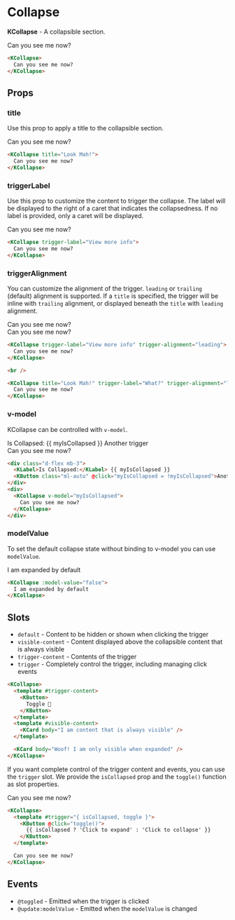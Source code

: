 # Collapse

**KCollapse** - A collapsible section.

<KCollapse>
  Can you see me now?
</KCollapse>

```html
<KCollapse>
  Can you see me now?
</KCollapse>
```

## Props

### title

Use this prop to apply a title to the collapsible section.

<KCollapse title="Look Mah!">
  Can you see me now?
</KCollapse>

```html
<KCollapse title="Look Mah!">
  Can you see me now?
</KCollapse>
```

### triggerLabel

Use this prop to customize the content to trigger the collapse. The label will be displayed to the right of a caret that indicates the collapsedness.
If no label is provided, only a caret will be displayed.

<KCollapse trigger-label="View more info">
  Can you see me now?
</KCollapse>

```html
<KCollapse trigger-label="View more info">
  Can you see me now?
</KCollapse>
```

### triggerAlignment

You can customize the alignment of the trigger. `leading` or `trailing` (default) alignment is supported.
If a `title` is specified, the trigger will be inline with `trailing` alignment, or displayed beneath the `title` with `leading` alignment.

<KCollapse trigger-label="View more info" trigger-alignment="leading">
  Can you see me now?
</KCollapse>

<br />

<KCollapse title="Look Mah!" trigger-label="What?" trigger-alignment="leading">
  Can you see me now?
</KCollapse>

```html
<KCollapse trigger-label="View more info" trigger-alignment="leading">
  Can you see me now?
</KCollapse>

<br />

<KCollapse title="Look Mah!" trigger-label="What?" trigger-alignment="leading">
  Can you see me now?
</KCollapse>
```

### v-model

KCollapse can be controlled with `v-model`.

<div class="d-flex mb-3">
  <KLabel>Is Collapsed:</KLabel> {{ myIsCollapsed }}
  <KButton class="ml-auto" @click="myIsCollapsed = !myIsCollapsed">Another trigger</KButton>
</div>
<div>
  <KCollapse v-model="myIsCollapsed">
    Can you see me now?
  </KCollapse>
</div>

```html
<div class="d-flex mb-3">
  <KLabel>Is Collapsed:</KLabel> {{ myIsCollapsed }}
  <KButton class="ml-auto" @click="myIsCollapsed = !myIsCollapsed">Another trigger</KButton>
</div>
<div>
  <KCollapse v-model="myIsCollapsed">
    Can you see me now?
  </KCollapse>
</div>
```

### modelValue

To set the default collapse state without binding to v-model you can use `modelValue`.

<KCollapse :model-value="false">
  I am expanded by default
</KCollapse>

```html
<KCollapse :model-value="false">
  I am expanded by default
</KCollapse>
```

## Slots

- `default` - Content to be hidden or shown when clicking the trigger
- `visible-content` - Content displayed above the collapsible content that is always visible
- `trigger-content` - Contents of the trigger
- `trigger` - Completely control the trigger, including managing click events

<KCollapse>
  <template #trigger-content>
    <KButton>
      Toggle 🐶
    </KButton>
  </template>
  <template #visible-content>
    <KCard body="I am content that is always visible" />
  </template>

  <KCard body="Woof! I am only visible when expanded" />
</KCollapse>

```html
<KCollapse>
  <template #trigger-content>
    <KButton>
      Toggle 🐶
    </KButton>
  </template>
  <template #visible-content>
    <KCard body="I am content that is always visible" />
  </template>

  <KCard body="Woof! I am only visible when expanded" />
</KCollapse>
```

If you want complete control of the trigger content and events, you can use the `trigger` slot.
We provide the `isCollapsed` prop and the `toggle()` function as slot properties.

<KCollapse>
  <template #trigger="{ isCollapsed, toggle }">
    <KButton @click="toggle()">{{ isCollapsed ? 'Click to expand' : 'Click to collapse' }}</KButton>
  </template>

  Can you see me now?
</KCollapse>

```html
<KCollapse>
  <template #trigger="{ isCollapsed, toggle }">
    <KButton @click="toggle()">
      {{ isCollapsed ? 'Click to expand' : 'Click to collapse' }}
    </KButton>
  </template>

  Can you see me now?
</KCollapse>
```

## Events

- `@toggled` - Emitted when the trigger is clicked
- `@update:modelValue` - Emitted when the `modelValue` is changed

<script lang="ts">
import { defineComponent } from 'vue'

export default defineComponent({
  data() {
    return {
      myIsCollapsed: true
    }
  },
})
</script>
